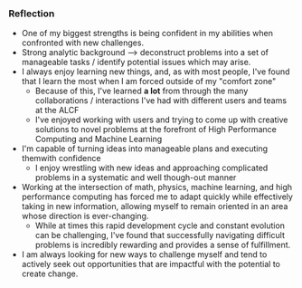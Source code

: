 
### Reflection
- One of my biggest strengths is being confident in my abilities when confronted with new challenges.
- Strong analytic background --> deconstruct problems into a set of manageable tasks / identify potential issues which may arise.
- I always enjoy learning new things, and, as with most people, I've found that I learn the most when I am forced outside of my "comfort zone"
	- Because of this, I've learned **a lot** from through the many collaborations / interactions I've had with different users and teams at the ALCF
	- I've enjoyed working with users and trying to come up with creative solutions to novel problems at the forefront of High Performance Computing and Machine Learning
- I'm capable of turning ideas into manageable plans and executing themwith confidence
	- I enjoy wrestling with new ideas and approaching complicated problems in a systematic and well though-out manner
- Working at the intersection of math, physics, machine learning, and high performance computing has forced me to adapt quickly while effectively taking in new information, allowing myself to remain oriented in an area whose direction is ever-changing.
  - While at times this rapid development cycle and constant evolution can be challenging, I've found that successfully navigating difficult problems is incredibly rewarding and provides a sense of fulfillment.
- I am always looking for new ways to challenge myself and tend to actively seek out opportunities that are impactful with the potential to create change.
